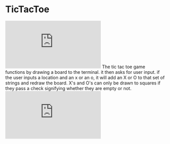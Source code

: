 # TicTacToe
![Image of Class Diagram](https://github.com/SaltyNickel702/CppGroup/blob/main/TicTacToe/images/Class_Diagram.pdf)
The tic tac toe game functions by drawing a board to the terminal. it then asks for user input. if the user inputs a location and an x or an o, it will add an X or O to that set of strings and redraw the board. X's and O's can only be drawn to squares if they pass a check signifying whether they are empty or not.
![Image of example app](https://github.com/SaltyNickel702/CppGroup/blob/main/TicTacToe/images/TicTacToeExample.pdf?raw=true)
